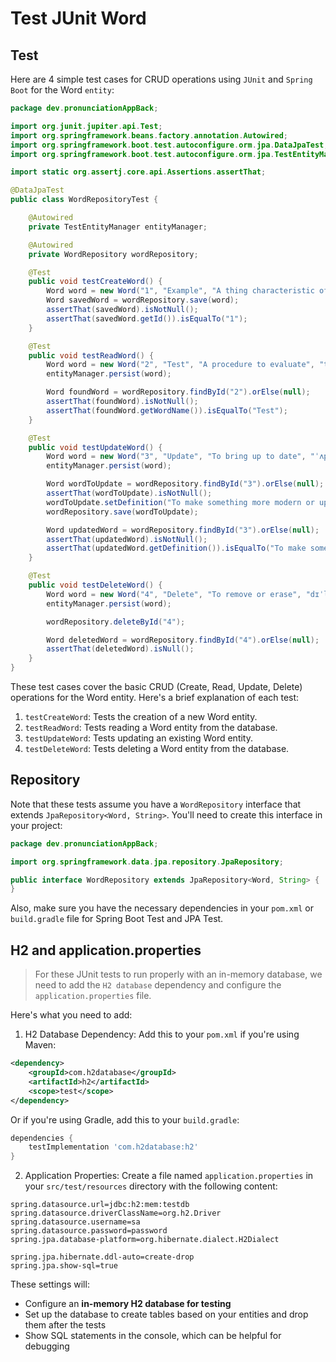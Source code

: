 # Test JUnit Word

## Test

Here are 4 simple test cases for CRUD operations using `JUnit` and `Spring Boot` for the Word `entity`:

```java
package dev.pronunciationAppBack;

import org.junit.jupiter.api.Test;
import org.springframework.beans.factory.annotation.Autowired;
import org.springframework.boot.test.autoconfigure.orm.jpa.DataJpaTest;
import org.springframework.boot.test.autoconfigure.orm.jpa.TestEntityManager;

import static org.assertj.core.api.Assertions.assertThat;

@DataJpaTest
public class WordRepositoryTest {

    @Autowired
    private TestEntityManager entityManager;

    @Autowired
    private WordRepository wordRepository;

    @Test
    public void testCreateWord() {
        Word word = new Word("1", "Example", "A thing characteristic of its kind", "ɪɡˈzæmpəl", "This is an example sentence.", true, 1);
        Word savedWord = wordRepository.save(word);
        assertThat(savedWord).isNotNull();
        assertThat(savedWord.getId()).isEqualTo("1");
    }

    @Test
    public void testReadWord() {
        Word word = new Word("2", "Test", "A procedure to evaluate", "test", "This is a test sentence.", true, 2);
        entityManager.persist(word);

        Word foundWord = wordRepository.findById("2").orElse(null);
        assertThat(foundWord).isNotNull();
        assertThat(foundWord.getWordName()).isEqualTo("Test");
    }

    @Test
    public void testUpdateWord() {
        Word word = new Word("3", "Update", "To bring up to date", "ˈʌpdeɪt", "This word will be updated.", true, 3);
        entityManager.persist(word);

        Word wordToUpdate = wordRepository.findById("3").orElse(null);
        assertThat(wordToUpdate).isNotNull();
        wordToUpdate.setDefinition("To make something more modern or up to date");
        wordRepository.save(wordToUpdate);

        Word updatedWord = wordRepository.findById("3").orElse(null);
        assertThat(updatedWord).isNotNull();
        assertThat(updatedWord.getDefinition()).isEqualTo("To make something more modern or up to date");
    }

    @Test
    public void testDeleteWord() {
        Word word = new Word("4", "Delete", "To remove or erase", "dɪˈliːt", "This word will be deleted.", true, 4);
        entityManager.persist(word);

        wordRepository.deleteById("4");

        Word deletedWord = wordRepository.findById("4").orElse(null);
        assertThat(deletedWord).isNull();
    }
}
```

These test cases cover the basic CRUD (Create, Read, Update, Delete) operations for the Word entity. Here's a brief explanation of each test:

1. `testCreateWord`: Tests the creation of a new Word entity.
2. `testReadWord`: Tests reading a Word entity from the database.
3. `testUpdateWord`: Tests updating an existing Word entity.
4. `testDeleteWord`: Tests deleting a Word entity from the database.

## Repository

Note that these tests assume you have a `WordRepository` interface that extends `JpaRepository<Word, String>`. You'll need to create this interface in your project:

```java
package dev.pronunciationAppBack;

import org.springframework.data.jpa.repository.JpaRepository;

public interface WordRepository extends JpaRepository<Word, String> {
}
```

Also, make sure you have the necessary dependencies in your `pom.xml` or `build.gradle` file for Spring Boot Test and JPA Test.

## H2 and application.properties

> For these JUnit tests to run properly with an in-memory database, we need to add the `H2 database` dependency and configure the `application.properties` file.

Here's what you need to add:

1. H2 Database Dependency:
Add this to your `pom.xml` if you're using Maven:

```xml
<dependency>
    <groupId>com.h2database</groupId>
    <artifactId>h2</artifactId>
    <scope>test</scope>
</dependency>
```

Or if you're using Gradle, add this to your `build.gradle`:

```gradle
dependencies {
    testImplementation 'com.h2database:h2'
}
```

2. Application Properties:
Create a file named `application.properties` in your `src/test/resources` directory with the following content:

```properties
spring.datasource.url=jdbc:h2:mem:testdb
spring.datasource.driverClassName=org.h2.Driver
spring.datasource.username=sa
spring.datasource.password=password
spring.jpa.database-platform=org.hibernate.dialect.H2Dialect

spring.jpa.hibernate.ddl-auto=create-drop
spring.jpa.show-sql=true
```

These settings will:

- Configure an **in-memory H2 database for testing**
- Set up the database to create tables based on your entities and drop them after the tests
- Show SQL statements in the console, which can be helpful for debugging
